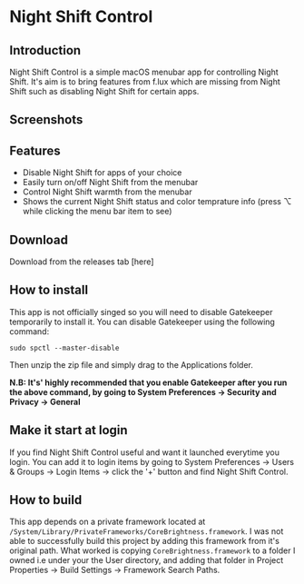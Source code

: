 # Night Shift Control

## Introduction

Night Shift Control is a simple macOS menubar app for controlling Night Shift. It's aim is to bring features from f.lux which are missing from Night Shift such as disabling Night Shift for certain apps.

## Screenshots



## Features

* Disable Night Shift for apps of your choice
* Easily turn on/off Night Shift from the menubar
* Control Night Shift warmth from the menubar
* Shows the current Night Shift status and color temprature info (press ⌥ while clicking the menu bar item to see)

## Download

Download from the releases tab [here]

## How to install

This app is not officially singed so you will need to disable Gatekeeper temporarily to install it.
You can disable Gatekeeper using the following command:

`sudo spctl --master-disable`

Then unzip the zip file and simply drag to the Applications folder.

**N.B: It's' highly recommended that you enable Gatekeeper after you  run the above command, by going to System Preferences -> Security and Privacy -> General**


## Make it start at login

If you find Night Shift Control useful and want it launched everytime you login. You can add it to login items by going to System Preferences -\> Users & Groups -\> Login Items -\> click the '+' button and find Night Shift Control.

## How to build

This app depends on a private framework located at `/System/Library/PrivateFrameworks/CoreBrightness.framework`. I was not able to successfully build this project by adding this framework from it's original path. What worked is copying `CoreBrightness.framework` to a folder I owned i.e under your the User directory, and adding that folder in Project Properties -> Build Settings -\> Framework Search Paths.
